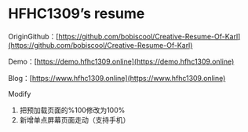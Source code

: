 # HFHC1309’s resume

OriginGithub：[https://github.com/bobiscool/Creative-Resume-Of-Karl](https://github.com/bobiscool/Creative-Resume-Of-Karl)

Demo：[https://demo.hfhc1309.online](https://demo.hfhc1309.online)

Blog：[https://www.hfhc1309.online](https://www.hfhc1309.online)

Modify
1. 把预加载页面的%100修改为100%
2. 新增单点屏幕页面走动（支持手机）